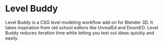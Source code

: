 # Level Buddy
Level Buddy is a CSG level modeling workflow add on for Blender 3D. It takes inspiration from old school editors like UnrealEd and DoomED. Level Buddy reduces iteration time while letting you test out ideas quickly and easily. 

